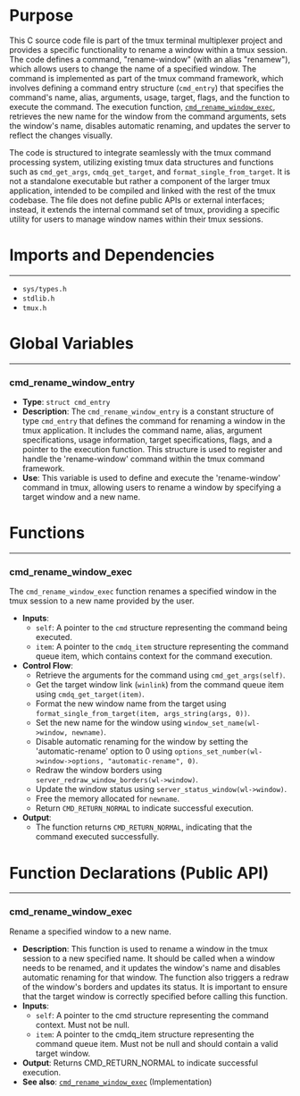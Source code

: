 # Purpose
This C source code file is part of the tmux terminal multiplexer project and provides a specific functionality to rename a window within a tmux session. The code defines a command, "rename-window" (with an alias "renamew"), which allows users to change the name of a specified window. The command is implemented as part of the tmux command framework, which involves defining a command entry structure (`cmd_entry`) that specifies the command's name, alias, arguments, usage, target, flags, and the function to execute the command. The execution function, [`cmd_rename_window_exec`](#cmd_rename_window_exec), retrieves the new name for the window from the command arguments, sets the window's name, disables automatic renaming, and updates the server to reflect the changes visually.

The code is structured to integrate seamlessly with the tmux command processing system, utilizing existing tmux data structures and functions such as `cmd_get_args`, `cmdq_get_target`, and `format_single_from_target`. It is not a standalone executable but rather a component of the larger tmux application, intended to be compiled and linked with the rest of the tmux codebase. The file does not define public APIs or external interfaces; instead, it extends the internal command set of tmux, providing a specific utility for users to manage window names within their tmux sessions.
# Imports and Dependencies

---
- `sys/types.h`
- `stdlib.h`
- `tmux.h`


# Global Variables

---
### cmd_rename_window_entry
- **Type**: `struct cmd_entry`
- **Description**: The `cmd_rename_window_entry` is a constant structure of type `cmd_entry` that defines the command for renaming a window in the tmux application. It includes the command name, alias, argument specifications, usage information, target specifications, flags, and a pointer to the execution function. This structure is used to register and handle the 'rename-window' command within the tmux command framework.
- **Use**: This variable is used to define and execute the 'rename-window' command in tmux, allowing users to rename a window by specifying a target window and a new name.


# Functions

---
### cmd_rename_window_exec<!-- {{#callable:cmd_rename_window_exec}} -->
The `cmd_rename_window_exec` function renames a specified window in the tmux session to a new name provided by the user.
- **Inputs**:
    - `self`: A pointer to the `cmd` structure representing the command being executed.
    - `item`: A pointer to the `cmdq_item` structure representing the command queue item, which contains context for the command execution.
- **Control Flow**:
    - Retrieve the arguments for the command using `cmd_get_args(self)`.
    - Get the target window link (`winlink`) from the command queue item using `cmdq_get_target(item)`.
    - Format the new window name from the target using `format_single_from_target(item, args_string(args, 0))`.
    - Set the new name for the window using `window_set_name(wl->window, newname)`.
    - Disable automatic renaming for the window by setting the 'automatic-rename' option to 0 using `options_set_number(wl->window->options, "automatic-rename", 0)`.
    - Redraw the window borders using `server_redraw_window_borders(wl->window)`.
    - Update the window status using `server_status_window(wl->window)`.
    - Free the memory allocated for `newname`.
    - Return `CMD_RETURN_NORMAL` to indicate successful execution.
- **Output**:
    - The function returns `CMD_RETURN_NORMAL`, indicating that the command executed successfully.


# Function Declarations (Public API)

---
### cmd_rename_window_exec<!-- {{#callable_declaration:cmd_rename_window_exec}} -->
Rename a specified window to a new name.
- **Description**: This function is used to rename a window in the tmux session to a new specified name. It should be called when a window needs to be renamed, and it updates the window's name and disables automatic renaming for that window. The function also triggers a redraw of the window's borders and updates its status. It is important to ensure that the target window is correctly specified before calling this function.
- **Inputs**:
    - `self`: A pointer to the cmd structure representing the command context. Must not be null.
    - `item`: A pointer to the cmdq_item structure representing the command queue item. Must not be null and should contain a valid target window.
- **Output**: Returns CMD_RETURN_NORMAL to indicate successful execution.
- **See also**: [`cmd_rename_window_exec`](#cmd_rename_window_exec)  (Implementation)


